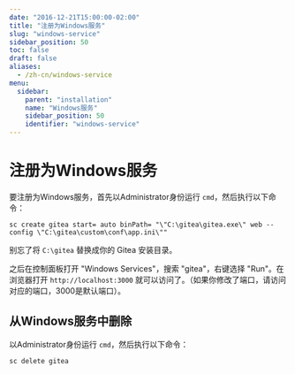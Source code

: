 ```yaml
---
date: "2016-12-21T15:00:00-02:00"
title: "注册为Windows服务"
slug: "windows-service"
sidebar_position: 50
toc: false
draft: false
aliases:
  - /zh-cn/windows-service
menu:
  sidebar:
    parent: "installation"
    name: "Windows服务"
    sidebar_position: 50
    identifier: "windows-service"
---
```


# 注册为Windows服务

要注册为Windows服务，首先以Administrator身份运行 `cmd`，然后执行以下命令：

```
sc create gitea start= auto binPath= "\"C:\gitea\gitea.exe\" web --config \"C:\gitea\custom\conf\app.ini\""
```

别忘了将 `C:\gitea` 替换成你的 Gitea 安装目录。

之后在控制面板打开 "Windows Services"，搜索 "gitea"，右键选择 "Run"。在浏览器打开 `http://localhost:3000` 就可以访问了。（如果你修改了端口，请访问对应的端口，3000是默认端口）。

## 从Windows服务中删除

以Administrator身份运行 `cmd`，然后执行以下命令：

```
sc delete gitea
```
